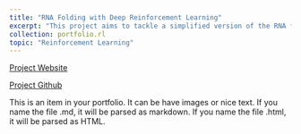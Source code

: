 ```yaml
---
title: "RNA Folding with Deep Reinforcement Learning"
excerpt: "This project aims to tackle a simplified version of the RNA folding (secondary structure) problem using deep reinforcement learning.<br/>"
collection: portfolio.rl
topic: "Reinforcement Learning"
---
```


[Project Website](https://netopedro.github.io/RNAFoldingDeepRL/)

[Project Github](https://github.com/NetoPedro/RNAFoldingDeepRL)

This is an item in your portfolio. It can be have images or nice text. If you name the file .md, it will be parsed as markdown. If you name the file .html, it will be parsed as HTML. 
